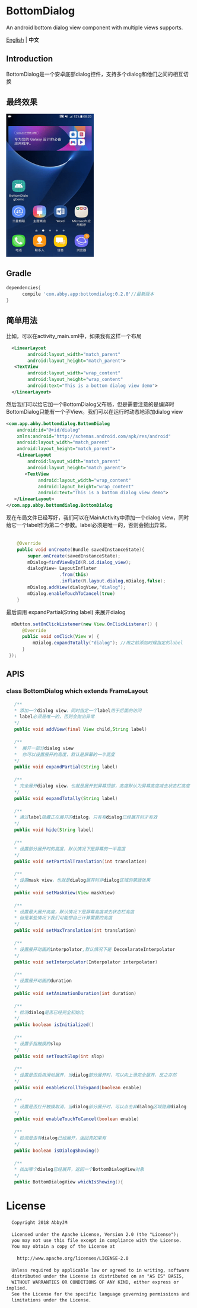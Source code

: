 # BottomDialog
An android bottom dialog view component with multiple views supports.

[English](README.md) | **中文** </br>

## Introduction
BottomDialog是一个安卓底部dialog控件，支持多个dialog和他们之间的相互切换

## 最终效果

<div>
  <img width="236" height="384" src="https://github.com/AbbyJM/BottomDialog/blob/master/demo.gif"/>
</div>   


## Gradle 
```gradle
dependencies{
      compile 'com.abby.app:bottomdialog:0.2.0'//最新版本
}
```

## 简单用法
比如，可以在activity_main.xml中，如果我有这样一个布局
```xml
  <LinearLayout
        android:layout_width="match_parent"
        android:layout_height="match_parent">
   <TextView
        android:layout_width="wrap_content"
        android:layout_height="wrap_content"
        android:text="This is a bottom dialog view demo">
  </LinearLayout>

```
然后我们可以给它加一个BottomDialog父布局，但是需要注意的是编译时BottomDialog只能有一个子View。我们可以在运行时动态地添加dialog view
```xml
<com.app.abby.bottomdialog.BottomDialog
    android:id="@+id/dialog"
    xmlns:android="http://schemas.android.com/apk/res/android"
    android:layout_width="match_parent"
    android:layout_height="match_parent">
    <LinearLayout
        android:layout_width="match_parent"
        android:layout_height="match_parent">
       <TextView
            android:layout_width="wrap_content"
            android:layout_height="wrap_content"
            android:text="This is a bottom dialog view demo">
   </LinearLayout>
</com.app.abby.bottomdialog.BottomDialog
```
现在布局文件已经写好，我们可以在MainActivity中添加一个dialog view，同时给它一个label作为第二个参数。label必须是唯一的，否则会抛出异常。
```java
  
    @Override
    public void onCreate(Bundle savedInstanceState){
        super.onCreate(savedInstanceState);
        mDialog=findViewById(R.id.dialog_view);
        dialogView= LayoutInflater
                    .from(this)
                    .inflate(R.layout.dialog,mDialog,false);
        mDialog.addView(dialogView,"dialog");
        mDialog.enableTouchToCancel(true)
    }
```
最后调用 expandPartial(String label) 来展开dialog
```java
  mButton.setOnClickListener(new View.OnClickListener() {
      @Override
      public void onClick(View v) {
          mDialog.expandTotally("dialog"); //用之前添加时候指定的label
      }
 });
```

## APIS
### class BottomDialog which extends FrameLayout
```java
   /**
   * 添加一个dialog view，同时指定一个label用于后面的访问
   * label必须是唯一的，否则会抛出异常
   */
   public void addView(final View child,String label) 
   
   /**
   *  展开一部分dialog view
   *  你可以设置展开的高度，默认是屏幕的一半高度
   */
   public void expandPartial(String label) 
   
   /**
   * 完全展开dialog view，也就是展开到屏幕顶部，高度默认为屏幕高度减去状态栏高度
   */
   public void expandTotally(String label)

   /**
   * 通过label隐藏正在展开的dialog，只有有dialog已经展开时才有效
   */
   public void hide(String label)
  
   /**
   * 设置部分展开时的高度，默认情况下是屏幕的一半高度
   */
   public void setPartialTranslation(int translation)

   /**
   * 设置mask view，也就是dialog展开时非dialog区域的蒙版效果
   */
   public void setMaskView(View maskView)
   
   /**
   * 设置最大展开高度，默认情况下是屏幕高度减去状态栏高度
   * 但是某些情况下我们可能想自己计算需要的高度
   */
   public void setMaxTranslation(int translation)
   
   /**
   * 设置展开动画的interpolator,默认情况下是 DeccelarateInterpolator 
   */
   public void setInterpolator(Interpolator interpolator)
   
   /**
   * 设置展开动画的duration
   */
   public void setAnimationDuration(int duration)

   /**
   * 检测dialog是否已经完全初始化
   */
   public boolean isInitialized()
   
   /**
   * 设置手指触摸的slop
   */
   public void setTouchSlop(int slop)
   
   /**
   * 设置是否启用滑动展开，当dialog部分展开时，可以向上滑完全展开，反之亦然
   */
   public void enableScrollToExpand(boolean enable)
   
   /**
   * 设置是否打开触摸取消，当dialog部分展开时，可以点击非dialog区域隐藏dialog
   */
   public void enableTouchToCancel(boolean enable)
   
   /**
   * 检测是否有dialog已经展开，返回真如果有
   */
   public boolean isDialogShowing()

   /**
   * 找出哪个dialog已经展开，返回一个BottomDialogView对象
   */
   public BottomDialogView whichIsShowing(){

```

# License
      Copyright 2018 AbbyJM

      Licensed under the Apache License, Version 2.0 (the "License");
      you may not use this file except in compliance with the License.
      You may obtain a copy of the License at

        http://www.apache.org/licenses/LICENSE-2.0

      Unless required by applicable law or agreed to in writing, software
      distributed under the License is distributed on an "AS IS" BASIS,
      WITHOUT WARRANTIES OR CONDITIONS OF ANY KIND, either express or implied.
      See the License for the specific language governing permissions and
      limitations under the License.



